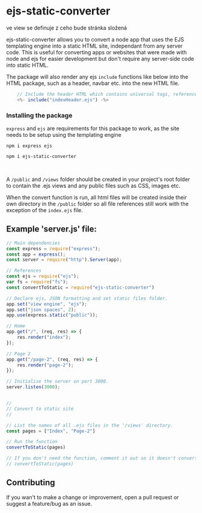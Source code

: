 # ejs-static-converter


ve view se definuje z ceho bude stránka složená 


ejs-static-converter allows you to convert a node app that uses the EJS templating engine into a static HTML site, independant from any server code. This is useful for converting apps or websites that were made with node and ejs for easier development but don't require any server-side code into static HTML.

The package will also render any ejs `include` functions like below into the HTML package, such as a header, navbar etc. into the new HTML file.

```js
    // Include the header HTML which contains universal tags, references and other metadata.
    <%- include("indexHeader.ejs") -%>
```

### Installing the package
`express` and `ejs` are requirements for this package to work, as the site needs to be setup using the templating engine

```
npm i express ejs
```

```
npm i ejs-static-converter
```
<br>

A `/public` and `/views` folder should be created in your project's root folder to contain the .ejs views and any public files such as CSS, images etc. 

When the convert function is run, all html files will be created inside their own directory in the `/public` folder so all file references still work with the exception of the `index.ejs` file.

## Example 'server.js' file:
```js
// Main dependencies
const express = require("express");
const app = express();
const server = require("http").Server(app);

// References
const ejs = require("ejs");
var fs = require("fs");
const convertToStatic = require("ejs-static-converter")

// Declare ejs, JSON formatting and set static files folder.
app.set("view engine", "ejs");
app.set("json spaces", 2);
app.use(express.static("public"));

// Home
app.get("/", (req, res) => {
    res.render("index");
});

// Page 2
app.get("/page-2", (req, res) => {
    res.render("page-2");
});

// Initialise the server on port 3000.
server.listen(3000);


//
// Convert to static site
//

// List the names of all .ejs files in the '/views' directory.
const pages = ["Index", "Page-2"]

// Run the function
convertToStatic(pages)

// If you don't need the function, comment it out so it doesn't convert your site when you don't need it.
// convertToStatic(pages)
```

## Contributing

If you wan't to make a change or improvement, open a pull request or suggest a feature/bug as an issue.
